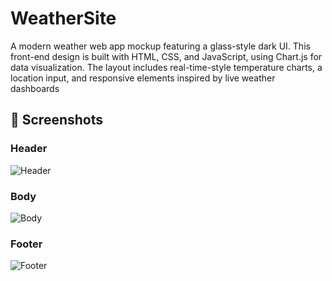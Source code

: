 # WeatherSite

A modern weather web app mockup featuring a glass-style dark UI. This front-end design is built with HTML, CSS, and JavaScript, using Chart.js for data visualization. The layout includes real-time-style temperature charts, a location input, and responsive elements inspired by live weather dashboards

## 📸 Screenshots

### Header
![Header](./screenshots/header.png)

### Body
![Body](./screenshots/body.png)

### Footer
![Footer](./screenshots/footer.png)
